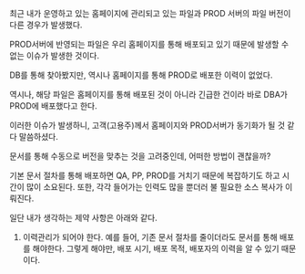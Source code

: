최근 내가 운영하고 있는 홈페이지에 관리되고 있는 파일과 PROD 서버의 파일 버전이 다른 경우가 발생했다.

PROD서버에 반영되는 파일은 우리 홈페이지를 통해 배포되고 있기 때문에 발생할 수 없는 이슈가 발생한 것이다.

DB를 통해 찾아봤지만, 역시나 홈페이지를 통해 PROD로 배포한 이력이 없었다. 

역시나, 해당 파일은 홈페이지를 통해 배포된 것이 아니라 긴급한 건이라 바로 DBA가 PROD에 배포했다고 한다.

이러한 이슈가 발생하니, 고객(고용주)께서 홈페이지와 PROD서버가 동기화가 될 것 같다 말씀하셨다.

문서를 통해 수동으로 버전을 맞추는 것을 고려중인데, 어떠한 방법이 괜찮을까?

기본 문서 절차를 통해 배포하면 QA, PP, PROD를 거치기 때문에 복잡하기도 하고 시간이 많이 소요된다. 또한, 각각 들어가는 인력도 많을 뿐더러 불 필요한 소스 복사가 이뤄진다. 

일단 내가 생각하는 제약 사항은 아래와 같다.

1. 이력관리가 되어야 한다. 예를 들어, 기존 문서 절차를 줄이더라도 문서를 통해 배포를 해야한다. 그렇게 해야만, 배포 시기, 배포 목적, 배포자의 이력을 알 수 있기 때문이다.

